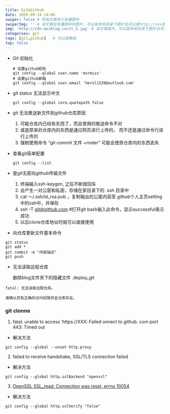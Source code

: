 ```yaml
---
title: Git&Github
date: 2020-09-14 14:06
swiper: false # 将改文章放入轮播图中
swiperImg: '' # 该文章在轮播图中的图片，可以是本地目录下图片也可以是http://xxx图片
img: 'http://cdn.mxrblog.cn/ct_5.jpg' # 该文章图片，可以是本地目录下图片也可以是http://xxx图片
categories: git
tags: [git,github]   # 可以是数组
top: false
---
```


- Git 初始化

  ```
  # 设置github昵称
  git config --global user.name 'mxrmiss'
  # 设置github邮箱
  git config --global user.email 'heroli520@outlook.com'
  ```

- git status 无法显示中文

  ```
  git config --global core.quotepath false
  ```
  <!--more-->

- git 无法推送新文件到github仓库原因

  1. 可能仓库内已经有东西了，而且使用的推送命令不对
  2. 或是原来的仓库内的东西是通过网页进行上传的， 而不还是通过命令行进行上传的
  3. 强制使用命令  “git commit 文件 +mster” 可能会使原仓库内的东西丢失

- 查看git简单配置

  ```
  git config --list
  ```

- 是git无密向github传输文件

  1. 终端输入ssh-keygen, 之后不断按回车
  2. 会产生一对公密和私密，存储在家目录下的 .ssh 目录中
  3. cat ～/.ssh/id_rsa.pub ，复制输出的公密内容至 github个人主页setting中的ssh中，并保存
  4. ssh -T git@github.com #打开git bash输入此命令，显示successful表示成功
  5. 以后clone仓库地址时就可以直接使用
  
- 向仓库更新文件基本命令

```
git status
git add *
git commit -m "内容描述"
git push
```



- 无法读取远程仓库

  删除blog文件夹下的隐藏文件 .deploy_git

```
fatal: 无法读取远程仓库。

请确认您有正确的访问权限并且仓库存在。
```

### git clonne

1. fatal: unable to access ‘https://XXX: Failed onnect to github. com port 443: Timed out

- 解决方法

```
git config --global --unset http.proxy
```

2. failed to receive handshake, SSL/TLS connection failed

- 解决方法

```
git config --global http.sslBackend "openssl"
```

3. [OpenSSL SSL_read: Connection was reset, errno 10054](https://www.cnblogs.com/jfen625/p/12995408.html)

- 解决方法

```
git config --global http.sslVerify "false"
```




